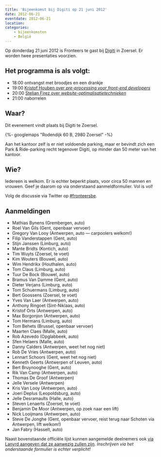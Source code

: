 ```yaml
---
title: 'Bijeenkomst bij Digiti op 21 juni 2012'
date: 2012-06-21
eventdate: 2012-06-21
location:
categories:
    - bijeenkomsten 
    - België
---
```


Op donderdag 21 juni 2012 is Fronteers te gast bij [Digiti](http://digiti.be/) in Zoersel. Er worden twee presentaties voorzien.

## Het programma is als volgt:

-   18:00 ontvangst met broodjes en een drankje
-   19:00 [Kristof Houben over _pre-processing voor front-end developers_](https://speakerdeck.com/u/houbenkristof/p/fronteers-talk-digiti-pre-processing)
-   20:00 [Stelian Firez over _website-optimalisatietechnieken_](http://www.slideshare.net/stelianfirez/a-little-journey-into-website-optimization)
-   21:00 naborrelen

## Waar?

Dit evenement vindt plaats bij Digiti te Zoersel.

{%- googlemaps "Rodendijk 60 B, 2980 Zoersel" -%}

Aan het kantoor zelf is er niet voldoende parking, maar er bevindt zich een Park & Ride-parking recht tegenover Digiti, op minder dan 50 meter van het kantoor.

## Wie?

Iedereen is welkom. Er is echter beperkt plaats, voor circa 50 mannen en vrouwen. Geef je daarom op via onderstaand aanmeldformulier. Vol is vol!

Volg de discussie via Twitter op [#fronteersbe](https://twitter.com/search?q=%23fronteersbe).

## Aanmeldingen

-   Mathias Bynens (Grembergen, auto)
-   Roel Van Gils (Gent, openbaar vervoer)
-   Gregory Van Looy (Antwerpen, auto — carpoolers welkom!)
-   Filip Vanderstappen (Gent, auto)
-   Stijn Janssen (Limburg, auto)
-   Mante Bridts (Kontich, auto)
-   Tim Wuyts (Zoersel, te voet)
-   Kim Wouters (Bouwel, auto)
-   Wim Hendrikx (Houthalen, auto)
-   Tom Claus (Limburg, auto)
-   Tuur De Bock (Bouwel, auto)
-   Bramus Van Damme (Gent, auto)
-   Dieter Verjans (Limburg, auto)
-   Tom Schuermans (Limburg, auto)
-   Bert Goossens (Zoersel, te voet)
-   Yves Van Laer (Antwerpen, auto)
-   Anthony Ringoet (Sint-Niklaas, auto)
-   Kristof Orts (Antwerpen, auto)
-   Max Borgonjon (Antwerpen, auto)
-   Tom Hermans (Limburg, auto)
-   Tom Behets (Brussel, openbaar vervoer)
-   Maarten Claes (Malle, auto)
-   Rob Azevedo (Opglabbeek, auto)
-   Sfen Helaers (Malle, auto)
-   Danny Calders (Antwerpen, weet het nog niet)
-   Rob De Vries (Antwerpen, auto)
-   Lennart Schoors (Gent, weet het nog niet)
-   Kenneth Geerts (Antwerpen of Leuven, auto)
-   Bert Bruynooghe (Gent, auto)
-   Rik Van Camp (Antwerpen, auto)
-   Thomas De Groof (Antwerpen)
-   Jelle Versele (Antwerpen)
-   Kris Van Looy (Antwerpen, auto)
-   Joeri Deplus (Leopoldsburg, auto)
-   Jelle Desramaults (Halle, auto)
-   Steven Lenaerts (Zoersel, te voet)
-   Benjamin De Moor (Antwerpen, op zoek naar een lift)
-   Nick Looijmans (Antwerpen, auto)
-   Steve De Jonghe (Gent, openbaar vervoer, reist terug naar Schoten via Antwerpen, lift welkom!)
-   Jan Fabry (Hasselt, auto)

Naast bovenstaande officiële lijst kunnen aangemelde deelnemers ook [via Lanyrd aangeven dat ze aanwezig zullen zijn](https://web.archive.org/web/20171002053735/http://lanyrd.com/2012/fronteersbe-digiti/). _Inschrijven via het onderstaande formulier is echter verplicht!_
